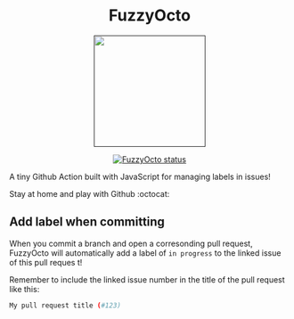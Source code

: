 <h1 align="center">
  FuzzyOcto
</h1>

<p align="center">
  <a href="">
    <img alt="" src="https://images.emojiterra.com/google/android-nougat/512px/1f419.png" width="200" />
  </a>
</p>

<p align="center">
  <a href=""><img alt="FuzzyOcto status" src="https://github.com/muachilin/FuzzyOcto/workflows/FuzzyOcto-Test/badge.svg"></a>
</p>


A tiny Github Action built with JavaScript for managing labels in issues!

Stay at home and play with Github :octocat:


## Add label when committing

When you commit a branch and open a corresonding pull request, FuzzyOcto will automatically add a label of `in progress` to the linked issue of this pull reques
t!

Remember to include the linked issue number in the title of the pull request like this:

```bash
My pull request title (#123)
```

